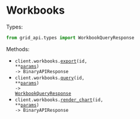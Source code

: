 # Workbooks

Types:

```python
from grid_api.types import WorkbookQueryResponse
```

Methods:

- <code title="post /v1/workbooks/{id}/export">client.workbooks.<a href="./src/grid_api/resources/workbooks.py">export</a>(id, \*\*<a href="src/grid_api/types/workbook_export_params.py">params</a>) -> BinaryAPIResponse</code>
- <code title="post /v1/workbooks/{id}/query">client.workbooks.<a href="./src/grid_api/resources/workbooks.py">query</a>(id, \*\*<a href="src/grid_api/types/workbook_query_params.py">params</a>) -> <a href="./src/grid_api/types/workbook_query_response.py">WorkbookQueryResponse</a></code>
- <code title="post /v1/workbooks/{id}/chart">client.workbooks.<a href="./src/grid_api/resources/workbooks.py">render_chart</a>(id, \*\*<a href="src/grid_api/types/workbook_render_chart_params.py">params</a>) -> BinaryAPIResponse</code>
